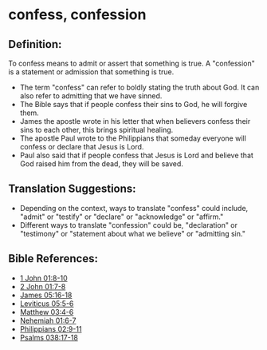 # confess, confession #

## Definition: ##

To confess means to admit or assert that something is true. A "confession" is a statement or admission that something is true. 

* The term "confess" can refer to boldly stating the truth about God. It can also refer to admitting that we have sinned.
* The Bible says that if people confess their sins to God, he will forgive them.
* James the apostle wrote in his letter that when believers confess their sins to each other, this brings spiritual healing.
* The apostle Paul wrote to the Philippians that someday everyone will confess or declare that Jesus is Lord.
* Paul also said that if people confess that Jesus is Lord and believe that God raised him from the dead, they will be saved.

## Translation Suggestions: ##

* Depending on the context, ways to translate "confess" could include, "admit" or "testify" or "declare" or "acknowledge" or "affirm."
* Different ways to translate "confession" could be, "declaration" or "testimony" or "statement about what we believe" or "admitting sin."



## Bible References: ##

* [1 John 01:8-10](en/tn/1jn/help/01/08)
* [2 John 01:7-8](en/tn/2jn/help/01/07)
* [James 05:16-18](en/tn/jas/help/05/16)
* [Leviticus 05:5-6](en/tn/lev/help/05/05)
* [Matthew 03:4-6](en/tn/mat/help/03/04)
* [Nehemiah 01:6-7](en/tn/neh/help/01/06)
* [Philippians 02:9-11](en/tn/php/help/02/09)
* [Psalms 038:17-18](en/tn/psa/help/38/17)